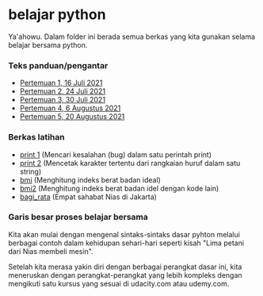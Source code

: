 # belajar python

Ya'ahowu. Dalam folder ini berada semua berkas yang kita gunakan selama belajar bersama python.

### Teks panduan/pengantar

- [Pertemuan 1, 16 Juli 2021](./pertemuan_1.md)
- [Pertemuan 2, 24 Juli 2021](./pertemuan_2.md)
- [Pertemuan 3, 30 Juli 2021](./pertemuan_3.md)
- [Pertemuan 4, 6 Augustus 2021](./pertemuan_4.md)
- [Pertemuan 5, 20 Augustus 2021](./pertemuan_5.md)


### Berkas latihan

- [print 1](./latihan/print_1.py) (Mencari kesalahan (bug) dalam satu perintah print)
- [print 2](./latihan/print_2.py) (Mencetak karakter tertentu dari rangkaian huruf dalam satu string)
- [bmi](./latihan/bmi.py) (Menghitung indeks berat badan ideal)
- [bmi2](./latihan/bmi2.py) (Menghitung indeks berat badan idel dengan kode lain)
- [bagi_rata](./latihan/bagi_rata.py) (Empat sahabat Nias di Jakarta)


### Garis besar proses belajar bersama

Kita akan mulai dengan mengenal sintaks-sintaks dasar pyhton melalui berbagai contoh dalam kehidupan sehari-hari seperti kisah "Lima petani dari Nias membeli mesin".

Setelah kita merasa yakin diri dengan berbagai perangkat dasar ini, kita meneruskan dengan perangkat-perangkat yang lebih kompleks dengan mengikuti satu kursus yang sesuai di udacity.com atau udemy.com.

